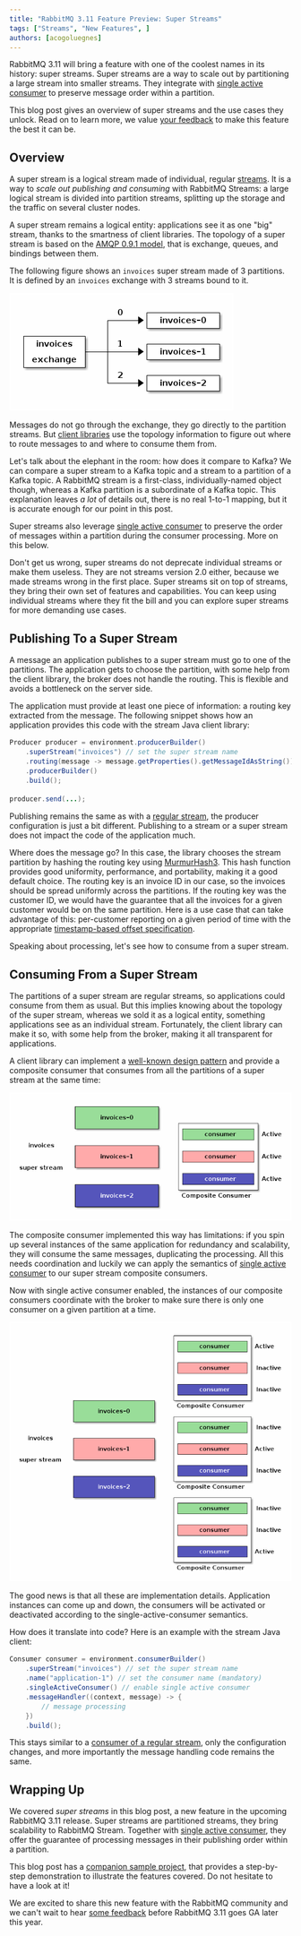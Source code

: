 ```yaml
---
title: "RabbitMQ 3.11 Feature Preview: Super Streams"
tags: ["Streams", "New Features", ]
authors: [acogoluegnes]
---
```


RabbitMQ 3.11 will bring a feature with one of the coolest names in its history: super streams.
Super streams are a way to scale out by partitioning a large stream into smaller streams.
They integrate with [single active consumer](/blog/2022/07/05/rabbitmq-3-11-feature-preview-single-active-consumer-for-streams) to preserve message order within a partition. 

This blog post gives an overview of super streams and the use cases they unlock.
Read on to learn more, we value [your feedback](/docs/contact) to make this feature the best it can be.

<!-- truncate -->

## Overview

A super stream is a logical stream made of individual, regular [streams](/blog/2021/07/13/rabbitmq-streams-overview#what-are-rabbitmq-streams).
It is a way to _scale out publishing and consuming_ with RabbitMQ Streams: a large logical stream is divided into partition streams, splitting up the storage and the traffic on several cluster nodes.

A super stream remains a logical entity: applications see it as one "big" stream, thanks to the smartness of client libraries.
The topology of a super stream is based on the [AMQP 0.9.1 model](/tutorials/amqp-concepts), that is exchange, queues, and bindings between them.

The following figure shows an `invoices` super stream made of 3 partitions.
It is defined by an `invoices` exchange with 3 streams bound to it.

![A super stream is a structure that sits above streams, allowing to logically group a set of streams. AMQP 0.9.1 resources define its physical topology.](super-streams-topology.png)

Messages do not go through the exchange, they go directly to the partition streams.
But [client libraries](https://rabbitmq.github.io/rabbitmq-stream-java-client/snapshot/htmlsingle/#super-streams) use the topology information to figure out where to route messages to and where to consume them from.

Let's talk about the elephant in the room: how does it compare to Kafka?
We can compare a super stream to a Kafka topic and a stream to a partition of a Kafka topic.
A RabbitMQ stream is a first-class, individually-named object though, whereas a Kafka partition is a subordinate of a Kafka topic.
This explanation leaves _a lot_ of details out, there is no real 1-to-1 mapping, but it is accurate enough for our point in this post. 

Super streams also leverage [single active consumer](/blog/2022/07/05/rabbitmq-3-11-feature-preview-single-active-consumer-for-streams) to preserve the order of messages within a partition during the consumer processing.
More on this below.

Don't get us wrong, super streams do not deprecate individual streams or make them useless.
They are not streams version 2.0 either, because we made streams wrong in the first place.
Super streams sit on top of streams, they bring their own set of features and capabilities.
You can keep using individual streams where they fit the bill and you can explore super streams for more demanding use cases.

## Publishing To a Super Stream

A message an application publishes to a super stream must go to one of the partitions.
The application gets to choose the partition, with some help from the client library, the broker does not handle the routing.
This is flexible and avoids a bottleneck on the server side.

The application must provide at least one piece of information: a routing key extracted from the message.
The following snippet shows how an application provides this code with the stream Java client library:

```java
Producer producer = environment.producerBuilder()
    .superStream("invoices") // set the super stream name
    .routing(message -> message.getProperties().getMessageIdAsString()) // extract routing key 
    .producerBuilder()
    .build();

producer.send(...);
```

Publishing remains the same as with a [regular stream](/blog/2021/07/19/rabbitmq-streams-first-application#publishing-to-a-stream), the producer configuration is just a bit different.
Publishing to a stream or a super stream does not impact the code of the application much.

Where does the message go? In this case, the library chooses the stream partition by hashing the routing key using [MurmurHash3](https://en.wikipedia.org/wiki/MurmurHash).
This hash function provides good uniformity, performance, and portability, making it a good default choice.
The routing key is an invoice ID in our case, so the invoices should be spread uniformly across the partitions.
If the routing key was the customer ID, we would have the guarantee that all the invoices for a given customer would be on the same partition.
Here is a use case that can take advantage of this: per-customer reporting on a given period of time with the appropriate [timestamp-based offset specification](https://rabbitmq.github.io/rabbitmq-stream-java-client/stable/htmlsingle/#specifying-an-offset).

Speaking about processing, let's see how to consume from a super stream.

## Consuming From a Super Stream

The partitions of a super stream are regular streams, so applications could consume from them as usual.
But this implies knowing about the topology of the super stream, whereas we sold it as a logical entity, something applications see as an individual stream.
Fortunately, the client library can make it so, with some help from the broker, making it all transparent for applications.

A client library can implement a [well-known design pattern](https://en.wikipedia.org/wiki/Composite_pattern) and provide a composite consumer that consumes from all the partitions of a super stream at the same time:

![A client library provides a composite consumer that consumes from all partitions at the same time. Applications then see the super stream as an individual stream. This is not enough though.](super-streams-composite-consumer.png)

The composite consumer implemented this way has limitations: if you spin up several instances of the same application for redundancy and scalability, they will consume the same messages, duplicating the processing.
All this needs coordination and luckily we can apply the semantics of [single active consumer](/blog/2022/07/05/rabbitmq-3-11-feature-preview-single-active-consumer-for-streams) to our super stream composite consumers.

Now with single active consumer enabled, the instances of our composite consumers coordinate with the broker to make sure there is only one consumer on a given partition at a time.

![Combining super stream consumers and single active consumer. There is only one active consumer on a partition at a time for a given group.](super-streams-sac.png)

The good news is that all these are implementation details.
Application instances can come up and down, the consumers will be activated or deactivated according to the single-active-consumer semantics.

How does it translate into code? Here is an example with the stream Java client:

```java
Consumer consumer = environment.consumerBuilder()
    .superStream("invoices") // set the super stream name 
    .name("application-1") // set the consumer name (mandatory) 
    .singleActiveConsumer() // enable single active consumer
    .messageHandler((context, message) -> {
        // message processing
    })
    .build();
```

This stays similar to a [consumer of a regular stream](/blog/2021/07/19/rabbitmq-streams-first-application#consuming-the-messages), only the configuration changes, and more importantly the message handling code remains the same.

## Wrapping Up

We covered _super streams_ in this blog post, a new feature in the upcoming RabbitMQ 3.11 release.
Super streams are partitioned streams, they bring scalability to RabbitMQ Stream.
Together with [single active consumer](/blog/2022/07/05/rabbitmq-3-11-feature-preview-single-active-consumer-for-streams), they offer the guarantee of processing messages in their publishing order within a partition.

This blog post has a [companion sample project](https://github.com/acogoluegnes/rabbitmq-stream-single-active-consumer#super-streams), that provides a step-by-step demonstration to illustrate the features covered.
Do not hesitate to have a look at it!


We are excited to share this new feature with the RabbitMQ community and we can't wait to hear [some feedback](/docs/contact) before RabbitMQ 3.11 goes GA later this year.


